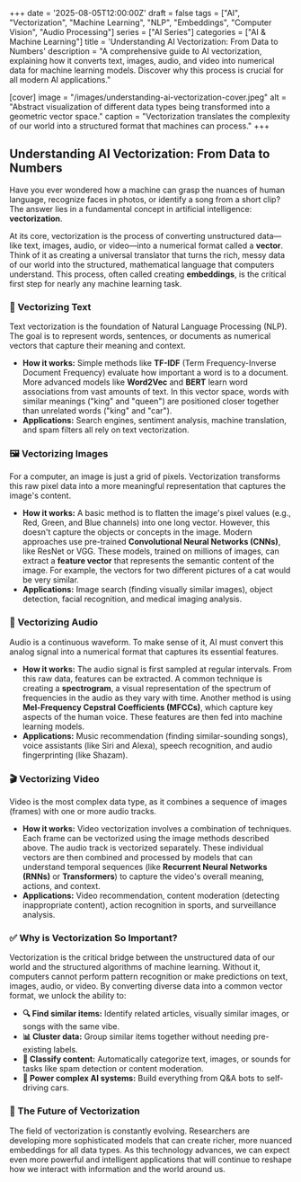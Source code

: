 +++
date = '2025-08-05T12:00:00Z'
draft = false
tags = ["AI", "Vectorization", "Machine Learning", "NLP", "Embeddings", "Computer Vision", "Audio Processing"]
series = ["AI Series"]
categories = ["AI & Machine Learning"]
title = 'Understanding AI Vectorization: From Data to Numbers'
description = "A comprehensive guide to AI vectorization, explaining how it converts text, images, audio, and video into numerical data for machine learning models. Discover why this process is crucial for all modern AI applications."

[cover]
  image = "/images/understanding-ai-vectorization-cover.jpeg"
  alt = "Abstract visualization of different data types being transformed into a geometric vector space."
  caption = "Vectorization translates the complexity of our world into a structured format that machines can process."
+++

## Understanding AI Vectorization: From Data to Numbers

Have you ever wondered how a machine can grasp the nuances of human language, recognize faces in photos, or identify a song from a short clip? The answer lies in a fundamental concept in artificial intelligence: **vectorization**.

At its core, vectorization is the process of converting unstructured data—like text, images, audio, or video—into a numerical format called a **vector**. Think of it as creating a universal translator that turns the rich, messy data of our world into the structured, mathematical language that computers understand. This process, often called creating **embeddings**, is the critical first step for nearly any machine learning task.

### 📝 Vectorizing Text

Text vectorization is the foundation of Natural Language Processing (NLP). The goal is to represent words, sentences, or documents as numerical vectors that capture their meaning and context.

- **How it works:** Simple methods like **TF-IDF** (Term Frequency-Inverse Document Frequency) evaluate how important a word is to a document. More advanced models like **Word2Vec** and **BERT** learn word associations from vast amounts of text. In this vector space, words with similar meanings ("king" and "queen") are positioned closer together than unrelated words ("king" and "car").
- **Applications:** Search engines, sentiment analysis, machine translation, and spam filters all rely on text vectorization.

### 🖼️ Vectorizing Images

For a computer, an image is just a grid of pixels. Vectorization transforms this raw pixel data into a more meaningful representation that captures the image's content.

- **How it works:** A basic method is to flatten the image's pixel values (e.g., Red, Green, and Blue channels) into one long vector. However, this doesn't capture the objects or concepts in the image. Modern approaches use pre-trained **Convolutional Neural Networks (CNNs)**, like ResNet or VGG. These models, trained on millions of images, can extract a **feature vector** that represents the semantic content of the image. For example, the vectors for two different pictures of a cat would be very similar.
- **Applications:** Image search (finding visually similar images), object detection, facial recognition, and medical imaging analysis.

### 🎵 Vectorizing Audio

Audio is a continuous waveform. To make sense of it, AI must convert this analog signal into a numerical format that captures its essential features.

- **How it works:** The audio signal is first sampled at regular intervals. From this raw data, features can be extracted. A common technique is creating a **spectrogram**, a visual representation of the spectrum of frequencies in the audio as they vary with time. Another method is using **Mel-Frequency Cepstral Coefficients (MFCCs)**, which capture key aspects of the human voice. These features are then fed into machine learning models.
- **Applications:** Music recommendation (finding similar-sounding songs), voice assistants (like Siri and Alexa), speech recognition, and audio fingerprinting (like Shazam).

### 🎬 Vectorizing Video

Video is the most complex data type, as it combines a sequence of images (frames) with one or more audio tracks.

- **How it works:** Video vectorization involves a combination of techniques. Each frame can be vectorized using the image methods described above. The audio track is vectorized separately. These individual vectors are then combined and processed by models that can understand temporal sequences (like **Recurrent Neural Networks (RNNs)** or **Transformers**) to capture the video's overall meaning, actions, and context.
- **Applications:** Video recommendation, content moderation (detecting inappropriate content), action recognition in sports, and surveillance analysis.

### ✅ Why is Vectorization So Important?

Vectorization is the critical bridge between the unstructured data of our world and the structured algorithms of machine learning. Without it, computers cannot perform pattern recognition or make predictions on text, images, audio, or video. By converting diverse data into a common vector format, we unlock the ability to:

- **🔍 Find similar items:** Identify related articles, visually similar images, or songs with the same vibe.
- **📊 Cluster data:** Group similar items together without needing pre-existing labels.
- **📝 Classify content:** Automatically categorize text, images, or sounds for tasks like spam detection or content moderation.
- **🤖 Power complex AI systems:** Build everything from Q&A bots to self-driving cars.

### 🚀 The Future of Vectorization

The field of vectorization is constantly evolving. Researchers are developing more sophisticated models that can create richer, more nuanced embeddings for all data types. As this technology advances, we can expect even more powerful and intelligent applications that will continue to reshape how we interact with information and the world around us.

